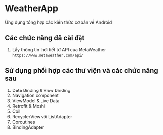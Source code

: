 # WeatherApp
Ứng dụng tổng hợp các kiến thức cơ bản về Android

## Các chức năng đã cài đặt
1. Lấy thông tin thời tiết từ API của MetaWeather `https://www.metaweather.com/api/`

## Sử dụng phối hợp các thư viện và các chức năng sau
1. Data Binding & View Binding
2. Navigation component
3. ViewModel & Live Data
4. Retrofit & Moshi
5. Coil
6. RecyclerView với ListAdapter
7. Coroutines
8. BindingAdapter